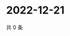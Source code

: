# 2022-12-21

共 0 条

<!-- BEGIN WEIBO -->
<!-- 最后更新时间 Wed Dec 21 2022 06:01:04 GMT+0800 (China Standard Time) -->

<!-- END WEIBO -->
